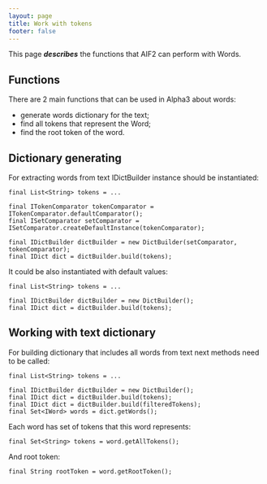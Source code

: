 ```yaml
---
layout: page
title: Work with tokens 
footer: false
---
```


This page ***describes*** the functions that AIF2 can perform with Words.

## Functions

There are 2 main functions that can be used in Alpha3 about words:

* generate words dictionary for the text;
* find all tokens that represent the Word;
* find the root token of the word. 

## Dictionary generating

For extracting words from text IDictBuilder instance should be instantiated:
   
    final List<String> tokens = ...
    
    final ITokenComparator tokenComparator = ITokenComparator.defaultComparator();
    final ISetComparator setComparator = ISetComparator.createDefaultInstance(tokenComparator);
    
    final IDictBuilder dictBuilder = new DictBuilder(setComparator, tokenComparator);
    final IDict dict = dictBuilder.build(tokens);

It could be also instantiated with default values:
    
    final List<String> tokens = ...
    
    final IDictBuilder dictBuilder = new DictBuilder();
    final IDict dict = dictBuilder.build(tokens);

## Working with text dictionary

For building dictionary that includes all words from text next methods need to be called:

    final List<String> tokens = ...
    
    final IDictBuilder dictBuilder = new DictBuilder();
    final IDict dict = dictBuilder.build(tokens);
    final IDict dict = dictBuilder.build(filteredTokens);
    final Set<IWord> words = dict.getWords();

Each word has set of tokens that this word represents:

    final Set<String> tokens = word.getAllTokens();
 
And root token:

    final String rootToken = word.getRootToken();

